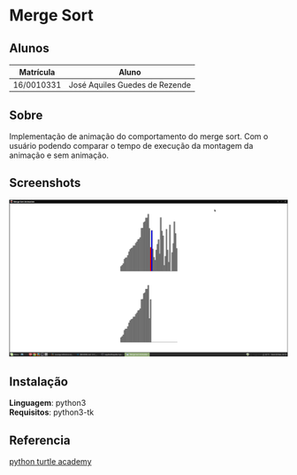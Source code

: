 # Merge Sort


## Alunos
|Matrícula | Aluno |
| -- | -- |
| 16/0010331  |  José Aquiles Guedes de Rezende |

## Sobre 
Implementação de animação do comportamento do merge sort. Com o usuário podendo comparar o tempo de execução da montagem da animação e sem animação.

## Screenshots
![animação](merge_ani.png)

## Instalação 
**Linguagem**: python3<br>
**Requisitos**: python3-tk

## Referencia

[python turtle academy](https://pythonturtle.academy/quick-sort-animation-with-python-and-turtle-with-source-code/)





